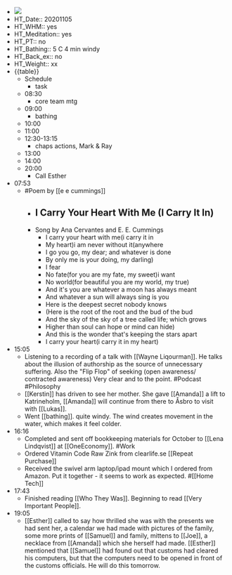- ![](https://firebasestorage.googleapis.com/v0/b/firescript-577a2.appspot.com/o/imgs%2Fapp%2FDavidsroam%2FRXNO4uFR8w.png?alt=media&token=30302139-ffbc-4b66-90ca-176b2c09fe05)
- HT_Date:: 20201105
- HT_WHM:: yes
- HT_Meditation:: yes
- HT_PT:: no
- HT_Bathing:: 5 C 4 min windy
- HT_Back_ex:: no
- HT_Weight:: xx
- {{table}}
    - Schedule
        - task
    - 08:30
        - core team mtg
    - 09:00
        - bathing
    - 10:00
    - 11:00
    - 12:30-13:15
        - chaps actions, Mark & Ray
    - 13:00
    - 14:00
    - 20:00
        - Call Esther
- 07:53
    - #Poem by [[e e cummings]] 
        - ## I Carry Your Heart With Me (I Carry It In)
        - Song by Ana Cervantes and E. E. Cummings
            - I carry your heart with me(i carry it in
            - My heart)i am never without it(anywhere
            - I go you go, my dear; and whatever is done
            - By only me is your doing, my darling)
            - I fear
            - No fate(for you are my fate, my sweet)i want
            - No world(for beautiful you are my world, my true)
            - And it's you are whatever a moon has always meant
            - And whatever a sun will always sing is you
            - Here is the deepest secret nobody knows
            - (Here is the root of the root and the bud of the bud
            - And the sky of the sky of a tree called life; which grows
            - Higher than soul can hope or mind can hide)
            - And this is the wonder that's keeping the stars apart
            - I carry your heart(i carry it in my heart)
-  15:05
    - Listening to a recording of a talk with [[Wayne Liqourman]]. He talks about the illusion of authorship as the source of unnecessary suffering. Also the "Flip Flop" of seeking (open awareness/ contracted awareness) Very clear and to the point. #Podcast #Philosophy
    - [[Kerstin]] has driven to see her mother. She gave [[Amanda]] a lift to Katrineholm, [[Amanda]] will continue from there to Åsbro to visit with [[Lukas]].
    - Went [[bathing]]. quite windy. The wind creates movement in the water, which makes it feel colder.
- 16:16
    - Completed and sent off bookkeeping materials for October to [[Lena Lindqvist]] at [[OneEconomy]]. #Work
    - Ordered Vitamin Code Raw Zink from clearlife.se [[Repeat Purchase]]
    - Received the swivel arm laptop/ipad mount which I ordered from Amazon. Put it together - it seems to work as expected. #[[Home Tech]]
- 17:43
    - Finished reading [[Who They Was]]. Beginning to read [[Very Important People]].
- 19:05
    - [[Esther]] called to say how thrilled she was with the presents we had sent her, a calendar we had made with pictures of the family, some more prints of [[Samuel]] and family, mittens to [[Joe]], a necklace from [[Amanda]] which she herself had made. [[Esther]] mentioned that [[Samuel]] had found out that customs had cleared his computers, but that the computers need to be opened in front of the customs officials. He will do this tomorrow.
